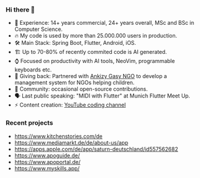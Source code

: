 ### Hi there 👋

- 🔭 Experience: 14+ years commercial, 24+ years overall, MSc and BSc in Computer Science.
- 🔥 My code is used by more than 25.000.000 users in production.
- 🛠️ Main Stack: Spring Boot, Flutter, Android, iOS.
- 🏗️ Up to 70-80% of recently commited code is AI generated.
- ⌚ Focused on productivity with AI tools, NeoVim, programmable keyboards etc.
- 🌱 Giving back: Partnered with [Ankizy Gasy NGO](https://childrenofmadagascar.com) to develop a management system for NGOs helping children.
- 🌱 Community: occasional open-source contributions.
- 🗣️ Last public speaking: "MIDI with Flutter" at Munich Flutter Meet Up.
- ⚡ Content creation: [YouTube coding channel](https://www.youtube.com/channel/UCz0IhLYLaiaZ7D9_U301S9Q) 

### Recent projects

- https://www.kitchenstories.com/de
- https://www.mediamarkt.de/de/about-us/app
- https://apps.apple.com/de/app/saturn-deutschland/id557562682
- https://www.apoguide.de/
- https://www.apoportal.de/
- https://www.myskills.app/
